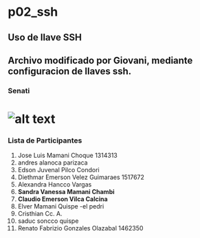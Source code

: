 
# p02_ssh
## Uso de llave SSH
## Archivo modificado por Giovani, mediante configuracion de llaves ssh.

### Senati
![alt text](https://www.senati.edu.pe/sites/all/themes/senati_theme/img/logo.svg)
=======
### Lista de Participantes
1. Jose Luis Mamani Choque 1314313
2. andres alanoca parizaca
3. Edson Juvenal Pilco Condori
4. Diethmar Emerson Velez Guimaraes 1517672
5. Alexandra Hancco Vargas
6. **Sandra Vanessa Mamani Chambi**
7. **Claudio Emerson Vilca Calcina**
8. Elver Mamani Quispe -el pedri 
9. Cristhian Cc. A.
10. saduc soncco quispe
11. Renato Fabrizio Gonzales Olazabal 1462350
